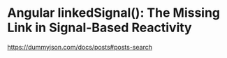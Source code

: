 # Angular linkedSignal(): The Missing Link in Signal-Based Reactivity

https://dummyjson.com/docs/posts#posts-search
